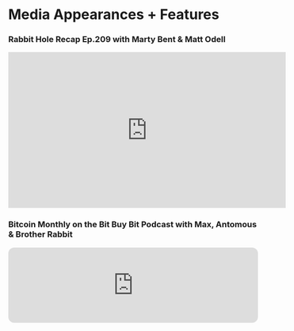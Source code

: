 # Media Appearances + Features

### Rabbit Hole Recap Ep.209 with Marty Bent & Matt Odell
<iframe width="560" height="315" src="https://www.youtube-nocookie.com/embed/oroflTHfUMY?start=3448" title="YouTube video player" frameborder="0" allow="accelerometer; autoplay; clipboard-write; encrypted-media; gyroscope; picture-in-picture" allowfullscreen></iframe>


### Bitcoin Monthly on the Bit Buy Bit Podcast with Max, Antomous & Brother Rabbit
<iframe style="border-radius:12px" src="https://open.spotify.com/embed/episode/5gwZnT5qogTh3uxDqNmNRr?utm_source=generator&t=460" width="100%" height="152" frameBorder="0" allowfullscreen="" allow="autoplay; clipboard-write; encrypted-media; fullscreen; picture-in-picture"></iframe>
